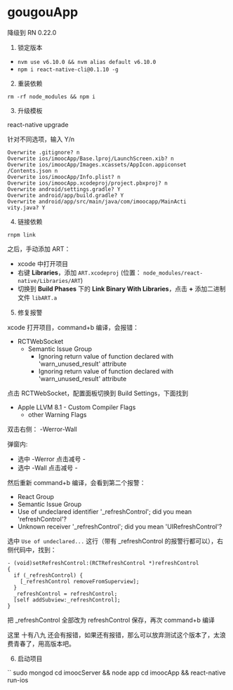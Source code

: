 # gougouApp

降级到 RN 0.22.0

1. 锁定版本

- `nvm use v6.10.0 && nvm alias default v6.10.0`
- `npm i react-native-cli@0.1.10 -g`

2. 重装依赖

```
rm -rf node_modules && npm i
```

3. 升级模板

react-native upgrade

针对不同选项，输入 Y/n

```
Overwrite .gitignore? n
Overwrite ios/imoocApp/Base.lproj/LaunchScreen.xib? n
Overwrite ios/imoocApp/Images.xcassets/AppIcon.appiconset
/Contents.json n
Overwrite ios/imoocApp/Info.plist? n
Overwrite ios/imoocApp.xcodeproj/project.pbxproj? n
Overwrite android/settings.gradle? Y
Overwrite android/app/build.gradle? Y
Overwrite android/app/src/main/java/com/imoocapp/MainActi
vity.java? Y
```

4. 链接依赖

```
rnpm link
```

之后，手动添加 ART：

- xcode 中打开项目
- 右键 **Libraries**，添加 `ART.xcodeproj` (位置： `node_modules/react-native/Libraries/ART`)
- 切换到 **Build Phases** 下的 **Link Binary With Libraries**，点击 **+** 添加二进制文件 `libART.a`

5. 修复报警

xcode 打开项目，command+b 编译，会报错：

- RCTWebSocket
  - Semantic Issue Group
    - Ignoring return value of function declared with 'warn_unused_result' attribute
    - Ignoring return value of function declared with 'warn_unused_result' attribute

点击 RCTWebSocket，配置面板切换到 Build Settings，下面找到 

- Apple LLVM 8.1 - Custom Compiler Flags
  - other Warning Flags

双击右侧： -Werror-Wall

弹窗内:

- 选中 -Werror 点击减号 -
- 选中 -Wall 点击减号 -

然后重新 command+b 编译，会看到第二个报警：

- React Group
 - Semantic Issue Group
  - Use of undeclared identifier '_refreshControl'; did you mean 'refreshControl'?
  - Unknown receiver '_refreshControl'; did you mean 'UIRefreshControl'?

选中 `Use of undeclared...` 这行（带有 _refreshControl 的报警行都可以），右侧代码中，找到：

```
- (void)setRefreshControl:(RCTRefreshControl *)refreshControl
{
  if (_refreshControl) {
    [_refreshControl removeFromSuperview];
  }
  _refreshControl = refreshControl;
  [self addSubview:_refreshControl];
}
```

把 _refreshControl 全部改为 refreshControl 保存，再次 command+b 编译

这里 十有八九 还会有报错，如果还有报错，那么可以放弃测试这个版本了，太浪费青春了，用高版本吧。

6. 启动项目

``
sudo mongod
cd imoocServer && node app
cd imoocApp && react-native run-ios
```
